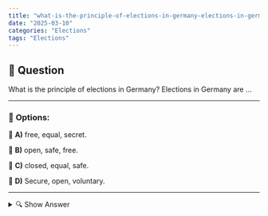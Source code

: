```yaml
---
title: "what-is-the-principle-of-elections-in-germany-elections-in-germany-are-"
date: "2025-03-10"
categories: "Elections"
tags: "Elections"
---
```


## 📌 **Question**

What is the principle of elections in Germany? Elections in Germany are ...



---

### 📝 **Options:**

🔘 **A)** free, equal, secret.

🔘 **B)** open, safe, free.

🔘 **C)** closed, equal, safe.

🔘 **D)** Secure, open, voluntary.

---

<details>
  <summary>🔍 Show Answer</summary>

  <p>
💡  <b>Correct Answer:</b>  a
  </p>
  <p>
    📖<b>Explanation:</b>
    In Germany, elections are based on fundamental democratic principles that ensure that the electoral processes are fair and representative. These principles ensure that every vote can be cast freely, that all citizens have equal opportunities to express their opinions, and that voting remains secret to guarantee independence and protection from pressure. In addition, transparency and security ensure that the election results are trustworthy. These principles are anchored in the Basic Law and form the backbone of the democratic order in Germany.
  </p>
</details>
